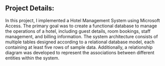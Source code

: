 ## Project Details:
In this project, I implemented a Hotel Management System using Microsoft Access. The primary goal was to create a functional database to manage the operations of a hotel, including guest details, room bookings, staff management, and billing information. The system architecture consists of multiple tables designed according to a relational database model, each containing at least five rows of sample data. Additionally, a relationship diagram was developed to represent the associations between different entities within the system.
